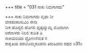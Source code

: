 +++
title = "031 ಸಾಕು ನಿಮಗಾಗದು"

+++
ಸಾಕು ನಿಮಗಾಗದು ವೃಥಾ ನೀ  
ವೇಕಹಂಕರಿಸುವಿರಿ ಸೇನಾ  
ನೀಕ ಹೊದ್ದಲಿ ಹೊಗಲಿ ಧೃಷ್ಟದ್ಯುಮ್ನ ಮೊದಲಾಗಿ  
ಆಕೆವಾಳರು ನಿಲಲಿ ಕುಪಿತ ಪಿ  
ನಾಕಿಯರಿಯಾ ದ್ರೋಣನೆನುತ ನ  
ರಾಕೃತಿಯ ಪರಬೊಮ್ಮರೂಪನು ತಿರುಹಿದನು ರಥವ    ॥31॥